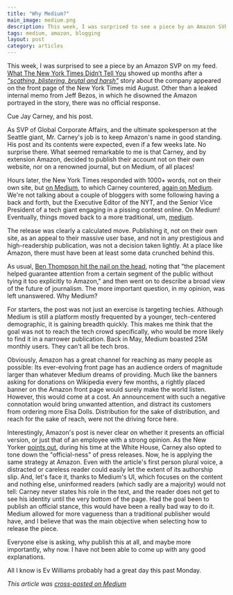 ```yaml
---
title: "Why Medium?"
main_image: medium.png
description: This week, I was surprised to see a piece by an Amazon SVP on my feed. What The New York Times Didn’t Tell You showed up months after
tags: medium, amazon, blogging
layout: post
category: articles
---
```


This week, I was surprised to see a piece by an Amazon SVP on my feed. [What The New York Times Didn’t Tell You](https://medium.com/@jaycarney/what-the-new-york-times-didn-t-tell-you-a1128aa78931) showed up months after a [*"scathing, blistering, brutal and harsh"*](http://www.nytimes.com/2015/08/16/technology/inside-amazon-wrestling-big-ideas-in-a-bruising-workplace.html) story about the company appeared on the front page of the New York Times mid August. Other than a leaked internal memo from Jeff Bezos, in which he disowned the Amazon portrayed in the story, there was no official response.

Cue Jay Carney, and his post.

As SVP of Global Corporate Affairs, and the ultimate spokesperson at the Seattle giant, Mr. Carney's job is to keep Amazon's name in good standing. His post and its contents were expected, even if a few weeks late. No surprise there. What seemed remarkable to me is that Carney, and by extension Amazon, decided to publish their account not on their own website, nor on a renowned journal, but on Medium, of all places!

Hours later, the New York Times responded with 1000+ words, not on their own site, but [on Medium](https://medium.com/@NYTimesComm/dean-baquet-responds-to-jay-carney-s-medium-post-6af794c7a7c6), to which Carney countered, [again on Medium](https://medium.com/@jaycarney/jay-carney-s-response-to-dean-baquet-c0407042e893). We're not talking about a couple of bloggers with some following having a back and forth, but the Executive Editor of the NYT, and the Senior Vice President of a tech giant engaging in a pissing contest online. On Medium! Eventually, things moved back to a more traditional, um, [medium](http://www.nytimes.com/2015/10/20/business/amazon-spars-with-the-times-over-investigative-article.html).

The release was clearly a calculated move. Publishing it, not on their own site, as an appeal to their massive user base, and not in any prestigious and high-readership publication, was not a decision taken lightly. At a place like Amazon, there must have been at least some data crunched behind this.

As usual, [Ben Thompson hit the nail on the head](https://stratechery.com/2015/in-defense-of-the-new-york-times/), noting that "the placement helped guarantee attention from a certain segment of the public without tying it too explicitly to Amazon," and then went on to describe a broad view of the future of journalism. The more important question, in my opinion, was left unanswered. Why Medium?

For starters, the post was not just an exercise is targeting techies. Although Medium is still a platform mostly frequented by a younger, tech-centered demographic, it is gaining breadth quickly. This makes me think that the goal was not to reach the tech crowd specifically, who would be more likely to find it in a narrower publication. Back in May, Medium boasted 25M monthly users. They can't all be tech bros.

Obviously, Amazon has a great channel for reaching as many people as possible: Its ever-evolving front page has an audience orders of magnitude larger than whatever Medium dreams of providing. Much like the banners asking for donations on Wikipedia every few months, a rightly placed banner on the Amazon front page would surely make the world listen. However, this would come at a cost. An announcement with such a negative connotation would bring unwanted attention, and distract its customers from ordering more Elsa Dolls. Distribution for the sake of distribution, and reach for the sake of reach, were not the driving force here.

Interestingly, Amazon's post is never clear on whether it presents an official version, or just that of an employee with a strong opinion. As the New Yorker [points out](http://www.newyorker.com/business/currency/why-did-jay-carney-use-medium-to-criticize-the-new-york-times), during his time at the White House, Carney also opted to tone down the "official-ness" of press releases. Now, he is applying the same strategy at Amazon. Even with the article's first person plural voice, a distracted or careless reader could easily let the extent of its authorship slip. And, let's face it, thanks to Medium's UI, which focuses on the content and nothing else, uninformed readers (which sadly are a majority) would not tell: Carney never states his role in the text, and the reader does not get to see his identity until the very bottom of the page. Had the goal been to publish an official stance, this would have been a really bad way to do it. Medium allowed for more vagueness than a traditional publisher would have, and I believe that was the main objective when selecting how to release the piece.

Everyone else is asking, why publish this at all, and maybe more importantly, why now. I have not been able to come up with any good explanations.

All I know is Ev Williams probably had a great day this past Monday.

*This article was [cross-posted on Medium](https://medium.com/@avyfain/why-medium-829bf4e02827)*
